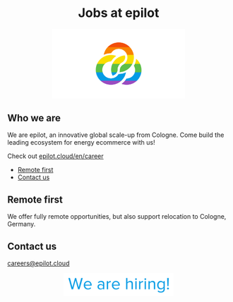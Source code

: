 <h1 align="center">Jobs at epilot</h1>

<p align="center"><img alt="epilot" src="./epilot-flag.svg" width="300"></p>

## Who we are


We are epilot, an innovative global scale-up from Cologne.
Come build the leading ecosystem for energy ecommerce with us!

Check out [epilot.cloud/en/career](https://epilot.cloud/en/career/)

<!-- toc -->

- [Remote first](#remote-first)
- [Contact us](#contact-us)

<!-- tocstop -->

## Remote first

We offer fully remote opportunities, but also support relocation to Cologne, Germany.

## Contact us

[careers@epilot.cloud](mailto:careers@epilot.cloud)

<p align="center"><img alt="epilot" src="./epilot-hiring.png" width="250"></p>


